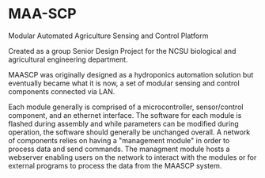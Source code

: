 # MAA-SCP
Modular Automated Agriculture Sensing and Control Platform

Created as a group Senior Design Project for the NCSU biological and agricultural engineering department.

MAASCP was originally designed as a hydroponics automation solution but eventually became what it is now, a set of modular sensing and control components connected via LAN. 

Each module generally is comprised of a microcontroller, sensor/control component, and an ethernet interface. The software for each module is flashed during assembly and while parameters can be modified during operation, the software should generally be unchanged overall. A network of components relies on having a "management module" in order to process data and send commands. The managment module hosts a webserver enabling users on the network to interact with the modules or for external programs to process the data from the MAASCP system. 
